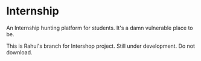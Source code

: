# Internship
An Internship hunting platform for students. It's a damn vulnerable place to be.

This is Rahul's branch for Intershop project. Still under development. Do not download.

